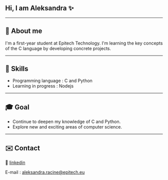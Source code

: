 Hi, I am Aleksandra ✨
---

___
## 👧 About me

I'm a first-year student at Epitech Technology. I'm learning the key concepts of the C language by developing concrete projects.

---

##  🚀 Skills

- Programming language : C and Python
- Learning in progress : Nodejs

 ---

##  🎓 Goal
- Continue to deepen my knowledge of C and Python.
- Explore new and exciting areas of computer science.

---

## ✉️ Contact
📕 [linkedin][linkedin]

E-mail : aleksandra.racine@epitech.eu

[linkedin]: https://www.linkedin.com/in/aleksandra-racine-96a868250/
